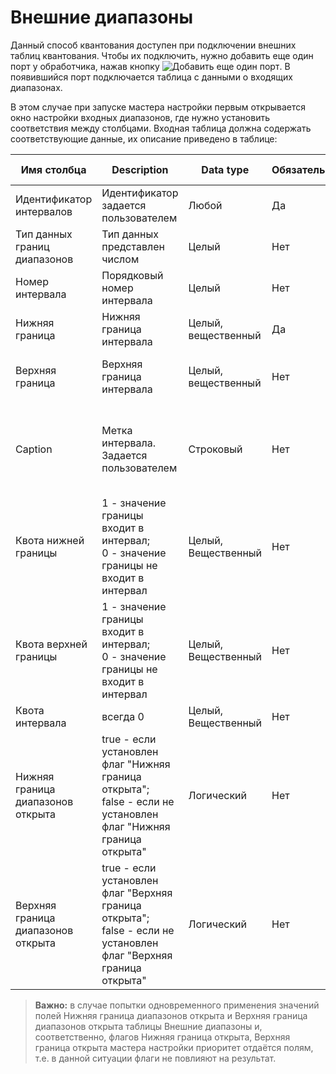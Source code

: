 # Внешние диапазоны

Данный способ квантования доступен при подключении внешних таблиц квантования. Чтобы их подключить, нужно добавить еще один порт у обработчика, нажав кнопку ![ Добавить еще один порт](../../../images/icons/app/node/ports/add/add_inactive_default.svg). В появившийся порт подключается таблица с данными о входящих диапазонах.

В этом случае при запуске мастера настройки первым открывается окно настройки входных диапазонов, где нужно установить соответствия между столбцами. Входная таблица должна содержать соответствующие данные, их описание приведено в таблице:

| Имя столбца | Description | Data type | Обязательный | Значение по умолчанию |
|---------------------|----------------|-------------------|------------------------|----------------------------------------|
| Идентификатор интервалов | Идентификатор задается пользователем | Любой | Да | Отсутствует |
| Тип данных границ диапазонов | Тип данных представлен числом | Целый | Нет | Автоматически в зависимости от границы |
| Номер интервала | Порядковый номер интервала | Целый | Нет | Номера проставятся, начиная с 0 |
| Нижняя граница | Нижняя граница интервала | Целый, вещественный | Да | Отсутствует |
| Верхняя граница | Верхняя граница интервала | Целый, вещественный | Нет | Проставятся, основываясь на нижней границе |
| Caption | Метка интервала. Задается пользователем | Строковый | Нет | Останется пустой. В мастере настройки потом можно будет задать шаблоном |
| Квота нижней границы | 1 - значение границы входит в интервал;<br>0 - значение границы не входит в интервал | Целый, Вещественный | Нет | 0 |
| Квота верхней границы | 1 - значение границы входит в интервал;<br>0 - значение границы не входит в интервал | Целый, Вещественный | Нет | 1 |
| Квота интервала | всегда 0 | Целый, Вещественный | Нет | 0 |
| Нижняя граница диапазонов открыта | true - если установлен флаг "Нижняя граница открыта";  <br>false - если не установлен флаг "Нижняя граница открыта" | Логический | Нет | false |
| Верхняя граница диапазонов открыта | true - если установлен флаг "Верхняя граница открыта";  <br>false - если не установлен флаг "Верхняя граница открыта" | Логический | Нет | true |

> **Важно:** в случае попытки одновременного применения значений полей Нижняя граница диапазонов открыта и Верхняя граница диапазонов открыта таблицы Внешние диапазоны и, соответственно, флагов Нижняя граница открыта, Верхняя граница открыта мастера настройки приоритет отдаётся полям, т.е. в данной ситуации флаги не повлияют на результат.